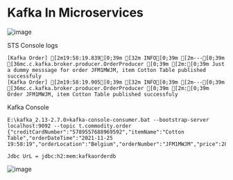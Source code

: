 # Kafka In Microservices

![image](https://user-images.githubusercontent.com/54174687/143459193-b838cd54-bca0-4fb1-a7df-c71d7efdb629.png)

STS Console logs

```
[Kafka Order] [2m19:58:19.839[0;39m [32m INFO[0;39m [2m---[0;39m [36mc.c.kafka.broker.producer.OrderProducer [0;39m [2m:[0;39m Just a dummy messsage for order JFM1MWJM, item Cotton Table published successfuly
[Kafka Order] [2m19:58:19.905[0;39m [32m INFO[0;39m [2m---[0;39m [36mc.c.kafka.broker.producer.OrderProducer [0;39m [2m:[0;39m Order JFM1MWJM, item Cotton Table published successfuly
```

Kafka Console 

```
E:\kafka_2.13-2.7.0>kafka-console-consumer.bat --bootstrap-server localhost:9092 --topic t.commodity.order
{"creditCardNumber":"5789557688969592","itemName":"Cotton Table","orderDateTime":"2021-11-25 19:58:19","orderLocation":"Belgium","orderNumber":"JFM1MWJM","price":286,"quantity":527}
```

`Jdbc UrL = jdbc:h2:mem:kafkaorderdb`

![image](https://user-images.githubusercontent.com/54174687/143459923-72735758-3ebb-4889-b73f-a48a3d681e6d.png)

